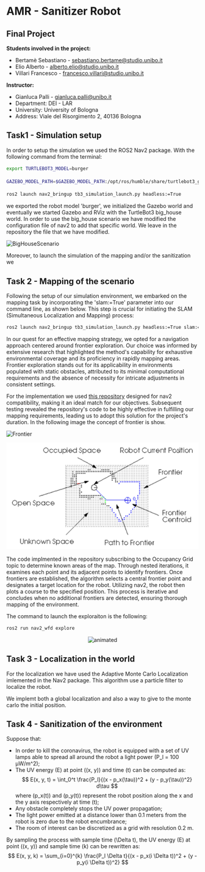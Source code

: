 
# AMR - Sanitizer Robot

## Final Project 

**Students involved in the project:**
- Bertamè Sebastiano - sebastiano.bertame@studio.unibo.it
- Elio Alberto - alberto.elio@studio.unibo.it
- Villari Francesco - francesco.villari@studio.unibo.it


**Instructor:**
- Gianluca Palli - gianluca.palli@unibo.it
- Department: DEI - LAR
- University: University of Bologna
- Address: Viale del Risorgimento 2, 40136 Bologna



##  Task1 - Simulation setup
In order to setup the simulation we used the ROS2 Nav2 package. With the following command from the terminal:

```Bash
export TURTLEBOT3_MODEL=burger

GAZEBO_MODEL_PATH=$GAZEBO_MODEL_PATH:/opt/ros/humble/share/turtlebot3_gazebo/models

ros2 launch nav2_bringup tb3_simulation_launch.py headless:=True
```
we exported the robot model 'burger', we initialized the Gazebo world and eventually we started Gazebo and RViz with the TurtleBot3 big_house world.
In order to use the big_house scenario we have modified the configuration file of nav2 to add that specific world. We leave in the repository the file that we have modified.

![BigHouseScenario](https://hackmd.io/_uploads/By5pfY9iT.png)

Moreover, to launch the simulation of the mapping and/or the sanitization we 

## Task 2 - Mapping of the scenario
Following the setup of our simulation environment, we embarked on the mapping task by incorporating the 'slam:=True' parameter into our command line, as shown below. This step is crucial for initiating the SLAM (Simultaneous Localization and Mapping) process:

```Bash
ros2 launch nav2_bringup tb3_simulation_launch.py headless:=True slam:=True
```

In our quest for an effective mapping strategy, we opted for a navigation approach centered around frontier exploration. Our choice was informed by extensive research that highlighted the method's capability for exhaustive environmental coverage and its proficiency in rapidly mapping areas. Frontier exploration stands out for its applicability in environments populated with static obstacles, attributed to its minimal computational requirements and the absence of necessity for intricate adjustments in consistent settings.

For the implementation we used [this repository](https://github.com/SeanReg/nav2_wavefront_frontier_exploration) designed for nav2 compatibility, making it an ideal match for our objectives. Subsequent testing revealed the repository's code to be highly effective in fulfilling our mapping requirements, leading us to adopt this solution for the project's duration.
In the following image the concept of frontier is show.

![Frontier](https://hackmd.io/_uploads/Hk6UjK9sp.png)
<p align="center"><img src=Images/frontier.png/></p>

The code implmented in the repository subscribing to the Occupancy Grid topic to determine known areas of the map. Through nested iterations, it examines each point and its adjacent points to identify frontiers. Once frontiers are established, the algorithm selects a central frontier point and designates a target location for the robot. Utilizing nav2, the robot then plots a course to the specified position. This process is iterative and concludes when no additional frontiers are detected, ensuring thorough mapping of the environment.

The command to launch the exploraiton is the following:

```Bash
ros2 run nav2_wfd explore
```
<p align="center"><img src=Images/mapping.gif alt="animated" /></p>


## Task 3 - Localization in the world 
For the localization we have used the Adaptive Monte Carlo Localization imlemented in the Nav2 package.
This algorithm use a particle filter to localize the robot.

We implemt both a global localization and also a way to give to the monte carlo the initial position.

## Task 4 - Sanitization of the environment
Suppose that:
- In order to kill the coronavirus, the robot is equipped with a set of UV lamps able to spread all around the robot a light power \(P_l = 100 µW/m^2\);
- The UV energy \(E\) at point \((x, y)\) and time \(t\) can be computed as:
  $$
  E(x, y, t) = \int_0^t \frac{P_l}{(x - p_x(\tau))^2 + (y - p_y(\tau))^2} d\tau
  $$
  where \(p_x(t)\) and \(p_y(t)\) represent the robot position along the x and the y axis respectively at time \(t\);
- Any obstacle completely stops the UV power propagation;
- The light power emitted at a distance lower than 0.1 meters from the robot is zero due to the robot encumbrance;
- The room of interest can be discretized as a grid with resolution 0.2 m. 

By sampling the process with sample time \(\Delta t\), the UV energy \(E\) at point \((x, y)\) and sample time \(k\) can be rewritten as:
  $$
  E(x, y, k) = \sum_{i=0}^{k} \frac{P_l \Delta t}{(x - p_x(i \Delta t))^2 + (y - p_y(i \Delta t))^2}
  $$

